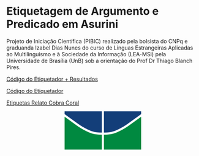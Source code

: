 
# Etiquetagem de Argumento e Predicado em Asurini

Projeto de Iniciação Científica (PIBIC) realizado pela bolsista do CNPq e graduanda Izabel Dias Nunes do curso de Línguas Estrangeiras Aplicadas ao Multilinguismo e à Sociedade da Informação (LEA-MSI) pela Universidade de Brasília (UnB) sob a orientação do Prof Dr Thiago Blanch Pires.

[Código do Etiquetador + Resultados](etiquetador_ref.ipynb)

[Código do Etiquetador](etiquetador_ref.py)

[Etiquetas Relato Cobra Coral](etiquetas_1.csv)

<p align="center">
  <img src="imagens/unb.png" alt="unb_logo" width="200" height="100">
</p>
